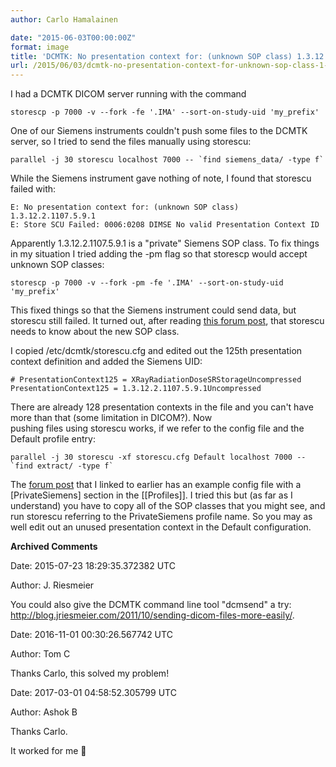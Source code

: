 ```yaml
---
author: Carlo Hamalainen

date: "2015-06-03T00:00:00Z"
format: image
title: 'DCMTK: No presentation context for: (unknown SOP class) 1.3.12.2.1107.5.9.1'
url: /2015/06/03/dcmtk-no-presentation-context-for-unknown-sop-class-1-3-12-2-1107-5-9-1/
---
```

I had a DCMTK DICOM server running with the command 

```
storescp -p 7000 -v --fork -fe '.IMA' --sort-on-study-uid 'my_prefix'
```

One of our Siemens instruments couldn't push some files to the DCMTK server, so I tried to send the files manually using storescu: 

```
parallel -j 30 storescu localhost 7000 -- `find siemens_data/ -type f`
```

While the Siemens instrument gave nothing of note, I found that storescu failed with:

```
E: No presentation context for: (unknown SOP class) 1.3.12.2.1107.5.9.1
E: Store SCU Failed: 0006:0208 DIMSE No valid Presentation Context ID
```

Apparently 1.3.12.2.1107.5.9.1 is a "private" Siemens SOP class. To fix things in my situation I tried adding the -pm flag so that storescp would accept unknown SOP classes: 

```
storescp -p 7000 -v --fork -pm -fe '.IMA' --sort-on-study-uid 'my_prefix'
```

This fixed things so that the Siemens instrument could send data, but storescu still failed. It turned out, after reading [this forum post](http://forum.dcmtk.org/viewtopic.php?f=1&t=2227&view=previous), that storescu needs to know about the new SOP class. 

I copied /etc/dcmtk/storescu.cfg and edited out the 125th presentation context definition and added the Siemens UID: 

```
# PresentationContext125 = XRayRadiationDoseSRStorageUncompressed
PresentationContext125 = 1.3.12.2.1107.5.9.1Uncompressed
```

There are already 128 presentation contexts in the file and you can't have more than that (some limitation in DICOM?). Now  
pushing files using storescu works, if we refer to the config file and the Default profile entry: 

```
parallel -j 30 storescu -xf storescu.cfg Default localhost 7000 -- `find extract/ -type f`
```

The [forum post](http://forum.dcmtk.org/viewtopic.php?f=1&t=2227&view=previous) that I linked to earlier has an example config file with a [PrivateSiemens] section in the [[Profiles]]. I tried this but (as far as I understand) you have to copy all of the SOP classes that you might see, and run storescu referring to the PrivateSiemens profile name. So you may as well edit out an unused presentation context in the Default configuration. 

**Archived Comments**

Date: 2015-07-23 18:29:35.372382 UTC

Author: J. Riesmeier

You could also give the DCMTK command line tool "dcmsend" a try: <http://blog.jriesmeier.com/2011/10/sending-dicom-files-more-easily/>. 

Date: 2016-11-01 00:30:26.567742 UTC

Author: Tom C

Thanks Carlo, this solved my problem!

Date: 2017-03-01 04:58:52.305799 UTC

Author: Ashok B

Thanks Carlo.

It worked for me 🙂
